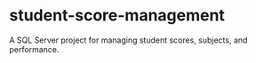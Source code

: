 # student-score-management
 A SQL Server project for managing student scores, subjects, and performance.
